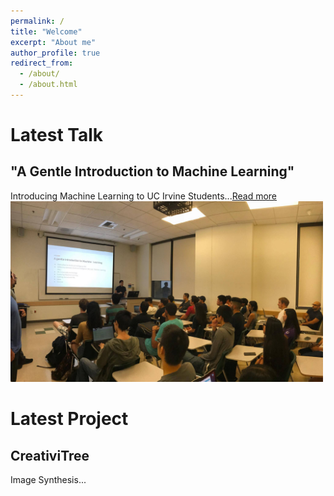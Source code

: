 ```yaml
---
permalink: /
title: "Welcome"
excerpt: "About me"
author_profile: true
redirect_from: 
  - /about/
  - /about.html
---
```


Latest Talk
======

"A Gentle Introduction to Machine Learning"
------
Introducing Machine Learning to UC Irvine Students...[Read more](https://avourakis.github.io/portfolio)
<a href="https://avourakis.github.io/portfolio">
<img src="/images/test_image.jpg" alt="Talk at UCI" style="width: 500px;"/>
</a>


Latest Project
======

CreativiTree
-----

Image Synthesis...